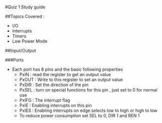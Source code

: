 #Quiz 1 Study guide

##Topics Covered : 
  - I/O
  - Interrupts
  - Timers
  - Low Power Mode


##Input/Output

###Ports
- Each port has 8 pins and the basic following properties
    - PxIN : read the register to get an output value
    - PxOUT : Write to this register to set an output value
    - PxDIR : Set the direction of the pin
    - PxSEL : turn on special functions for this pin , just set to 0 for normal use
    - PxIFG : The interrupt flag
    - PxIE : Enabling interrupts on this pin
    - PxIES : Enabling interrupts on edge selects low to high or high to low
    - To reduce power consumption set SEL to 0, DIR 1 and REN 1


